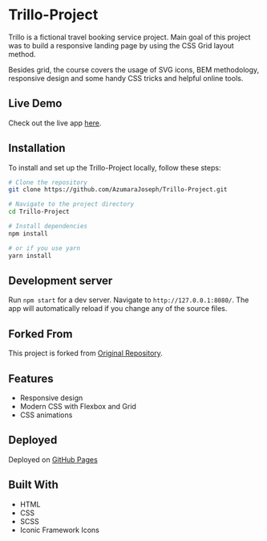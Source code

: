 # Trillo-Project
Trillo is a fictional travel booking service project. Main goal of this project was to build a responsive landing page by using the CSS Grid layout method.

Besides grid, the course covers the usage of SVG icons, BEM methodology, responsive design and some handy CSS tricks and helpful online tools.

## Live Demo
Check out the live app [here](https://trillo.netlify.app/).

## Installation
To install and set up the Trillo-Project locally, follow these steps:

```bash
# Clone the repository
git clone https://github.com/AzumaraJoseph/Trillo-Project.git

# Navigate to the project directory
cd Trillo-Project

# Install dependencies
npm install

# or if you use yarn
yarn install

```
## Development server
Run `npm start` for a dev server. Navigate to `http://127.0.0.1:8080/`. The app will automatically reload if you change any of the source files.

## Forked From
This project is forked from [Original Repository](https://github.com/jonasschmedtmann/advanced-css-course/tree/master/Trillo).

## Features
- Responsive design
- Modern CSS with Flexbox and Grid
- CSS animations

## Deployed

Deployed on [GitHub Pages](https://AzumaraJoseph.github.io/Trillo-Project)


## Built With
- HTML
- CSS
- SCSS
- Iconic Framework Icons
